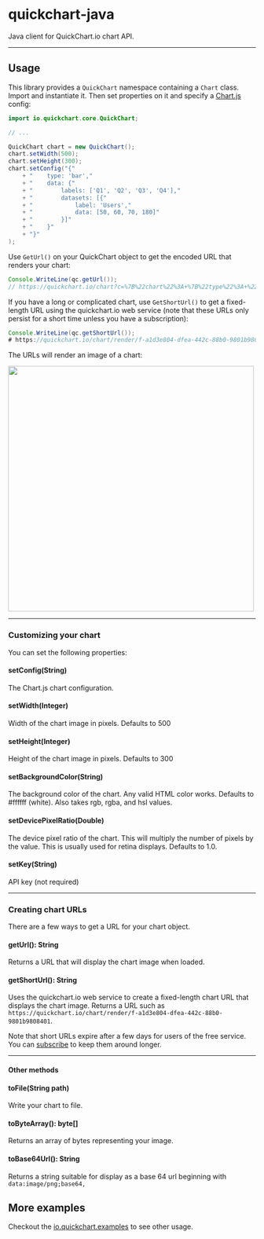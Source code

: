 # quickchart-java

Java client for QuickChart.io chart API.

---

## Usage

This library provides a `QuickChart` namespace containing a `Chart` class.  Import and instantiate it.  Then set properties on it and specify a [Chart.js](https://chartjs.org) config:

```java
import io.quickchart.core.QuickChart;

// ...

QuickChart chart = new QuickChart();
chart.setWidth(500);
chart.setHeight(300);
chart.setConfig("{"
    + "    type: 'bar',"
    + "    data: {"
    + "        labels: ['Q1', 'Q2', 'Q3', 'Q4'],"
    + "        datasets: [{"
    + "            label: 'Users',"
    + "            data: [50, 60, 70, 180]"
    + "        }]"
    + "    }"
    + "}"
);
```

Use `GetUrl()` on your QuickChart object to get the encoded URL that renders your chart:

```java
Console.WriteLine(qc.getUrl());
// https://quickchart.io/chart?c=%7B%22chart%22%3A+%7B%22type%22%3A+%22bar%22%2C+%22data%22%3A+%7B%22labels%22%3A+%5B%22Hello+world%22%2C+%22Test%22%5D%2C+%22datasets%22%3A+%5B%7B%22label%22%3A+%22Foo%22%2C+%22data%22%3A+%5B1%2C+2%5D%7D%5D%7D%7D%7D&w=600&h=300&bkg=%23ffffff&devicePixelRatio=2.0&f=png
```

If you have a long or complicated chart, use `GetShortUrl()` to get a fixed-length URL using the quickchart.io web service (note that these URLs only persist for a short time unless you have a subscription):

```java
Console.WriteLine(qc.getShortUrl());
# https://quickchart.io/chart/render/f-a1d3e804-dfea-442c-88b0-9801b9808401
```

The URLs will render an image of a chart:

<img src="https://quickchart.io/chart?c=%7B%22type%22%3A+%22bar%22%2C+%22data%22%3A+%7B%22labels%22%3A+%5B%22Hello+world%22%2C+%22Test%22%5D%2C+%22datasets%22%3A+%5B%7B%22label%22%3A+%22Foo%22%2C+%22data%22%3A+%5B1%2C+2%5D%7D%5D%7D%7D&w=600&h=300&bkg=%23ffffff&devicePixelRatio=2.0&f=png" width="500" />

---

### Customizing your chart

You can set the following properties:

#### setConfig(String)
The Chart.js chart configuration.

#### setWidth(Integer)
Width of the chart image in pixels.  Defaults to 500

#### setHeight(Integer)
Height of the chart image  in pixels.  Defaults to 300

#### setBackgroundColor(String)
The background color of the chart. Any valid HTML color works. Defaults to #ffffff (white). Also takes rgb, rgba, and hsl values.

#### setDevicePixelRatio(Double)
The device pixel ratio of the chart. This will multiply the number of pixels by the value. This is usually used for retina displays. Defaults to 1.0.

#### setKey(String)

API key (not required)

---

### Creating chart URLs

There are a few ways to get a URL for your chart object.

#### getUrl(): String

Returns a URL that will display the chart image when loaded.

#### getShortUrl(): String

Uses the quickchart.io web service to create a fixed-length chart URL that displays the chart image.  Returns a URL such as `https://quickchart.io/chart/render/f-a1d3e804-dfea-442c-88b0-9801b9808401`.

Note that short URLs expire after a few days for users of the free service.  You can [subscribe](https://quickchart.io/pricing/) to keep them around longer.

---

#### Other methods

#### toFile(String path)

Write your chart to file.

#### toByteArray(): byte[]

Returns an array of bytes representing your image.

#### toBase64Url(): String

Returns a string suitable for display as a base 64 url beginning with `data:image/png;base64,`

## More examples

Checkout the [io.quickchart.examples](https://github.com/typpo/quickchart-java/tree/main/src/main/java/io/quickchart/examples) to see other usage.
